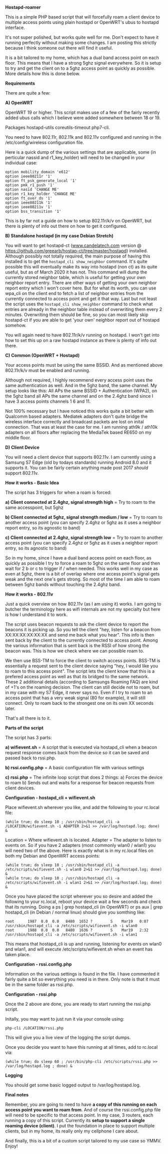 **Hostapd-roamer**

This is a simple PHP based script that will forcefully roam a client device to multiple access points using plain hostapd or OpenWRT's ubus to hostapd interface.

It's not super polished, but works quite well for me. Don't expect to have it running perfectly without making some changes. I am posting this strictly because I think someone out there will find it useful.

It is a bit tailored to my home, which has a dual band access point on each floor. This means that I have a strong 5ghz signal everywhere. So it is setup to try and get the client on to a 5ghz access point as quickly as possible. More details how this is done below.

**Requirements**

There are quite a few:

**A) OpenWRT**

OpenWRT 19 or higher. This script makes use of a few of the fairly recently added ubus calls which I believe were added somewhere between 18 or 19.

Packages hostapd-utils coreutils-timeout php7-cli.

You need to have 802.11r, 802.11k and 802.11v configured and running in the /etc/config/wireless configuration file.

Here is a quick dump of the various settings that are applicable, some (in perticular nassid and r1_key_holder) will need to be changed in your individual case:

```
option mobility_domain 'e612'
option ieee80211r '1'
option ft_psk_generate_local '1'
option pmk_r1_push '1'
option nasid 'CHANGE ME'
option r1_key_holder 'CHANGE ME'
option ft_over_ds '1'
option ieee80211k '1'
option ieee80211v '1'
option bss_transition '1'
```

This is by far not a guide on how to setup 802.11r/k/v on OpenWRT, but there is plenty of info out there on how to get it configured.

**B) Standalone hostapd (in my case Debian Stretch)**

You will want to get hostapd-ct (www.candelatech.com version @ https://github.com/greearb/hostap-ct/tree/master/hostapd) installed. Although possibly not totally required, the main purpose of having this installed is to get the ```hostapd_cli show_neighbor``` command. It's quite possible this will eventually make its way into hostapd (non ct) as its quite useful, but as of March 2020 it has not. This command will dump the currently stored neighbor table, which is useful for getting your own neighbor report entry. There are other ways of getting your own neighbor report entry which I won't cover here. But for what its worth, you can use wpa_cli on the client end to fetch a list of neighbor entries from the currently connected to access point and get it that way. Last but not least the script uses the ```hostapd_cli show_neighbor``` command to check what entries are already in the neighbor table instead of overwriting them every 2 minutes. Overwriting them should be fine, so you can most likely skip hostapd-ct if you are able to get 'your own' neighbor report out of hostapd somehow.

You will again need to have 802.11r/k/v running on hostapd. I won't get into how to set this up on a raw hostapd instance as there is plenty of info out there.

**C) Common (OpenWRT + Hostapd)**

Your access points must be using the same BSSID. And as mentioned above 802.11r/k/v must be enabled and running.

Although not required, I highly recommend every access point uses the same authentication as well. And in the 5ghz band, the same channel. My setup looks like this: All APs the same BSSID + Authentication (WPA2), on the 5ghz band all APs the same channel and on the 2.4ghz band since I have 3 access points channels 1 6 and 11.

Not 100% necessary but I have noticed this works quite a bit better with Qualcomm based adapters. Mediatek adapters don't quite bridge the wireless interface correctly and broadcast packets are lost on inital connection. That was at least the case for me. I am running ath9k / ath10k adapters on all floors after replacing the MediaTek based RE650 on my middle floor.

**D) Client Device**

You will need a client device that supports 802.11v. I am currently using a Samsung S7 Edge (old by todays standards) running Android 8.0 and it supports it. You can be fairly certain anything made post 2017 _should_ support 802.11v.

**How it works - Basic Idea**

The script has 3 triggers for when a roam is forced:

**a) Client connected at 2.4ghz, signal strength high** = Try to roam to the same accesspoint, but 5ghz

**b) Client connected at 5ghz, signal strength medium / low** = Try to roam to another access point (you can specify 2.4ghz or 5ghz as it uses a neighbor report entry, so its agnostic to band)

**c) Client connected at 2.4ghz, signal strength low** = Try to roam to another access point (you can specify 2.4ghz or 5ghz as it uses a neighbor report entry, so its agnostic to band)

So in my home, since I have a dual band access point on each floor, as quickly as possible I try to force a roam to 5ghz on the same floor and then wait for 2 b or c to trigger if / when needed. This works well in my case as even at 5ghz, there is a bit of overlap where one access point's signal gets weak and the next one's gets strong. So most of the time I am able to roam between 5ghz bands without touching the 2.4ghz band.

**How it works - 802.11v**

Just a quick overview on how 802.11v (as I am using it) works. I am going to butcher the terminology here as wifi internals are not my specialty but here is how I understand it to work.

The script uses beacon requests to ask the client device to report the beacons it is picking up. So you tell the client "hey, listen for a beacon from XX:XX:XX:XX:XX:XX and send me back what you hear". This info is then sent back by the client to the currently connected to access point. Among the various information that is sent back is the RSSI of how strong the beacon was. This is how we check where we can possible roam to.

We then use BSS-TM to force the client to switch access points. BSS-TM is essentially a request sent to the client device saying "hey, I would like you to roam to this access point". The script lets the client know that this is a prefered access point as well as that its bridged to the same network. These 2 additional details (according to Samsungs Roaming FAQ) are kind of +1's on the roaming decision. The client can still decide not to roam, but in my case with my S7 Edge, it never says no. Even if I try to roam to an access point that has a very weak signal (80 for example), it will still connect. Only to roam back to the strongest one on its own XX seconds later.

That's all there is to it.

**Parts of the script**

The script has 3 parts:

**a) wifievent.sh** = A script that is executed via hostapd_cli when a beacon request response comes back from the device so it can be saved and passed back to rssi.php.

**b) rssi.config.php** = A basic configuration file with various settings

**c) rssi.php** = The infinite loop script that does 2 things: a) Forces the device to roam b) Sends out and waits for a response for beacon requests from client devices.

**Configuration - hostapd_cli + wifievent.sh**

Place wifievent.sh wherever you like, and add the following to your rc.local file:

```
(while true; do sleep 10 ; /usr/sbin/hostapd_cli -a /LOCATION/wifievent.sh -i ADAPTER 2>&1 >> /var/log/hostapd.log; done) &
```

Location = Where wifievent.sh is located.
Adapter = The adapter to listen to events on. So if you have 2 adapters (most commonly wlan0 / wlan1) you will need two of the above. Here is exactly what is in my rc.local files on both my Debian and OpenWRT access points:

```
(while true; do sleep 10 ; /usr/sbin/hostapd_cli -a /etc/scripts/wifievent.sh -i wlan0 2>&1 >> /var/log/hostapd.log; done) &
(while true; do sleep 10 ; /usr/sbin/hostapd_cli -a /etc/scripts/wifievent.sh -i wlan1 2>&1 >> /var/log/hostapd.log; done) &
```

Once you have placed the script wherever you so desire and added the following to your rc.local, reboot your device wait a few seconds and check that its running. Doing a ps | grep hostapd_cli (in OpenWRT) or ps aux | grep hostapd_cli (in Debian / normal linux) should give you somthing like:

```
root      1987  0.0  0.0   8480  1652 ?        S    Mar19   0:07 /usr/sbin/hostapd_cli -a /etc/scripts/wifievent.sh -i wlan0
root      1988  0.0  0.0   8480  1636 ?        S    Mar19   2:32 /usr/sbin/hostapd_cli -a /etc/scripts/wifievent.sh -i wlan1
```

This means that hostapd_cli is up and running, listening for events on wlan0 and wlan1, and will execute /etc/scripts/wifievent.sh when an event has taken place.

**Configuration - rssi.config.php**

Information on the various settings is found in the file. I have commented it fairly quite a bit so everything you need is in there. Only note is that it must be in the same folder as rssi.php.

**Configuration - rssi.php**

Once the 2 above are done, you are ready to start running the rssi.php script.

Initally, you may want to just run it via your console using:

```
php-cli /LOCATION/rssi.php
```

This will give you a live view of the logging the script dumps.

Once you decide you want to have this running at all times, add to rc.local via:

```
(while true; do sleep 60 ; /usr/bin/php-cli /etc/scripts/rssi.php >> /var/log/hostapd.log ; done) &
```

**Logging**

You should get some basic logged output to /var/log/hostapd.log.

**Final notes**

Remember, you are going to need to have **a copy of this running on each access point you want to roam from**. And of course the rssi.config.php file will need to be specific to that access point. In my case, 3 routers, each running a copy of this script. Currently its **setup to support a single roaming device (client)**. I put the foundation in place to support multiple clients, but in my home, its really only my cellphone I care about.

And finally, this is a bit of a custom script tailored to my use case so YMMV. Enjoy!
